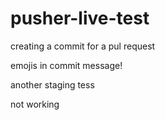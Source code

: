 # pusher-live-test

creating a commit for a pul request

emojis in commit message!


another staging tess

not working
